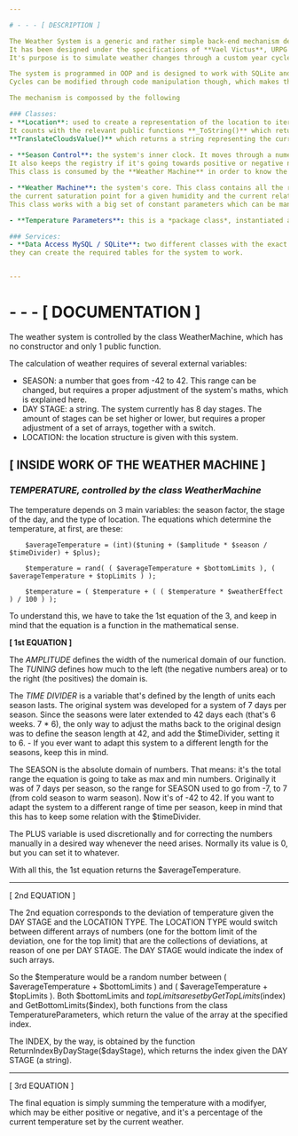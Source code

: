 ```yaml
---

# - - - [ DESCRIPTION ]

The Weather System is a generic and rather simple back-end mechanism developed for the game **URPG** from [TinyDark Studio](https://tinydark.com/).
It has been designed under the specifications of **Vael Victus**, URPG's owner, and granted the status of *free to use* code.
It's purpose is to simulate weather changes through a custom year cycle for the game's locations, generating a rather complex climate and the sensation of Seasons.

The system is programmed in OOP and is designed to work with SQLite and MySQL. It has also been designed to work with seasons of 21 days (3 weeks), with 1 year-cycle being 84 days.
Cycles can be modified through code manipulation though, which makes the system flexible and adaptable for different contexts.

The mechanism is compossed by the following

### Classes:
- **Location**: used to create a representation of the location to iterate with all the relevant data of the location.
It counts with the relevant public functions **_ToString()** which returns all the data of the location, **TranslateWeather()** which returns a string representing the current weather, and
**TranslateCloudsValue()** which returns a string representing the current clouds.
  
- **Season Control**: the system's inner clock. It moves through a numeric scope which goes from the minimum day to the maximum day, ideally -42 to 42, and then back again.
It also keeps the registry if it's going towards positive or negative numbers. With the value of the day and direction it can return the value of the current season.
This class is consumed by the **Weather Machine** in order to know the current season and do the weather calculations.

- **Weather Machine**: the system's core. This class contains all the relevant functions which do the weather calculations. It also provides some public functions to calculate
the current saturation point for a given humidity and the current relative humidity given the temperature and humidity.
This class works with a big set of constant parameters which can be manually tweaked. It's also prepared to work with 8 different day stages which are *'midnight', 'night', 'dawn', 'morning', 'midday', 'afternoon', 'evening', 'dusk', 'night'*. The different values of temperature for the stages are located at the function **SetParamsByLocation()**.

- **Temperature Parameters**: this is a *package class*, instantiated and consumed inside the **Weather Machine** for moving parameters from one function to another.

### Services:
- **Data Access MySQL / SQLite**: two different classes with the exact same purpose, designed to work with MySQL or SQLite. Given the path to the database and credentials if needed
they can create the required tables for the system to work.


---
```


# - - - [ DOCUMENTATION ]


The weather system is controlled by the class WeatherMachine, which has no constructor and only 1 public function.

The calculation of weather requires of several external variables:

- SEASON: a number that goes from -42 to 42. This range can be changed, but requires a proper adjustment of the system's maths, which is explained here.
- DAY STAGE: a string. The system currently has 8 day stages. The amount of stages can be set higher or lower, but requires a proper adjustment of a set of arrays, together with a switch.
- LOCATION: the location structure is given with this system.

## [ INSIDE WORK OF THE WEATHER MACHINE ]

### *TEMPERATURE, controlled by the class WeatherMachine*

The temperature depends on 3 main variables: the season factor, the stage of the day, and the type of location.
The equations which determine the temperature, at first, are these:

        $averageTemperature = (int)($tuning + ($amplitude * $season / $timeDivider) + $plus);

        $temperature = rand( ( $averageTemperature + $bottomLimits ), ( $averageTemperature + $topLimits ) );

        $temperature = ( $temperature + ( ( $temperature * $weatherEffect ) / 100 ) );


To understand this, we have to take the 1st equation of the 3, and keep in mind that the equation is a function in the mathematical sense.

**[ 1st EQUATION ]**

The *AMPLITUDE* defines the width of the numerical domain of our function. The *TUNING* defines how much to the left (the negative numbers area) or to the right (the positives) the domain is.

The *TIME DIVIDER* is a variable that's defined by the length of units each season lasts.
The original system was developed for a system of 7 days per season. Since the seasons were later extended to 42 days each (that's 6 weeks. 7 * 6), the only way to adjust the maths back to
the original design was to define the season length at 42, and add the $timeDivider, setting it to 6. - If you ever want to adapt this system to a different length for the seasons, keep this in mind.

The SEASON is the absolute domain of numbers. That means: it's the total range the equation is going to take as max and min numbers.
Originally it was of 7 days per season, so the range for SEASON used to go from -7, to 7 (from cold season to warm season). Now it's of -42 to 42.
If you want to adapt the system to a different range of time per season, keep in mind that this has to keep some relation with the $timeDivider.

The PLUS variable is used discretionally and for correcting the numbers manually in a desired way whenever the need arises. Normally its value is 0, but you can set it to whatever.

With all this, the 1st equation returns the $averageTemperature.

- - -

[ 2nd EQUATION ]

The 2nd equation corresponds to the deviation of temperature given the DAY STAGE and the LOCATION TYPE.
The LOCATION TYPE would switch between different arrays of numbers (one for the bottom limit of the deviation, one for the top limit) that are the collections of deviations, at reason of one per DAY STAGE.
The DAY STAGE would indicate the index of such arrays.

So the $temperature would be a random number between ( $averageTemperature + $bottomLimits ) and ( $averageTemperature + $topLimits ).
Both $bottomLimits and $topLimits are set by GetTopLimits($index) and GetBottomLimits($index), both functions from the class TemperatureParameters, which return the value of the array at the specified index.

The INDEX, by the way, is obtained by the function ReturnIndexByDayStage($dayStage), which returns the index given the DAY STAGE (a string).

- - -

[ 3rd EQUATION ]

The final equation is simply summing the temperature with a modifyer, which may be either positive or negative, and it's a percentage of the current temperature set by the current weather.



